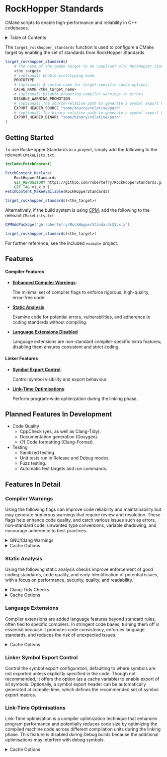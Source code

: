 
# RockHopper Standards

CMake scripts to enable high-performance and reliability in C++ codebases.

<details>
<summary>Table of Contents</summary>

- [Getting Started](#getting-started)
- [Compiler Features](#compiler-features)
    - [Compiler Warnings](#compiler-warnings)
    - [Static Analysis](#static-analysis)
    - [Language Extensions Disabled](#language-extensions)
- [Linker Features](#linker-features)
    - [Symbol Export Control](#symbol-export-control)
    - [Link-Time Optimisations](#link-time-optimisations)
- [In Development](#features-in-development)

</details>

The `target_rockhopper_standards` function is used to configure a CMake target by enabling the set of standards from RockHopper Standards.

```cmake
target_rockhopper_standards(
    # The name of the cmake target to be compliant with RockHopper Standards.
    <the_target>
    # (optional) Enable prototyping mode.
    PROTOTYPE
    # (optional) A custom name for target-specific cache options.
    CACHE_NAME <the_target_name>
    # (optional) Disable promoting compiler warnings to errors.
    DISABLE_WARNING_PROMOTION
    # (optional) The source-relative path to generate a symbol export header file.
    EXPORT_HEADER_SOURCE "some/source/relative/path"
    # (optional) The binary-relative path to generate a symbol export header file.
    EXPORT_HEADER_BINARY "some/binary/relative/path"
)
```

## Getting Started

To use RockHopper Standards in a project, simply add the following to the relevant `CMakeLists.txt`.

```cmake
include(FetchContent)

FetchContent_Declare(
    RockHopperStandards
    GIT_REPOSITORY https://github.com/robertefry/RockHopperStandards.git
    GIT_TAG v1.x.x )
FetchContent_MakeAvailable(RockHopperStandards)

target_rockhopper_standards(<the_target>)
```

Alternatively, if the build system is using [CPM](https://github.com/cpm-cmake/CPM.cmake), add the following to the relevant `CMakeLists.txt`
```cmake
CPMAddPackage("gh:robertefry/RockHopperStandards@1.x.x")

target_rockhopper_standards(<the_target>)
```

For further reference, see the included `example` project.

## Features

#### Compiler Features

- **[Enhanced Compiler Warnings](#compiler-warnings)**:

    The minimal set of compiler flags to enforce rigorous, high-quality, error-free code.

- **[Static Analysis](#static-analysis)**:

    Examine code for potential errors, vulnerabilities, and adherence to coding standards without compiling.

- **[Language Extensions Disabled](#language-extensions)**

    Language extensions are non-standard compiler-specific extra features; disabling them ensures consistent and strict coding.

#### Linker Features

- **[Symbol Export Control](#linker-symbol-export-control)**:

    Control symbol visibility and export behaviour.

- **[Link-Time Optimisations](#link-time-optimisations)**:

    Perform program-wide optimization during the linking phase.

## Planned Features In Development

- Code Quality
    - CppCheck (yes, as well as Clang-Tidy).
    - Documentation generation (Doxygen).
    - (?) Code formatting (Clang-Format).
- Testing
    - Sanitized testing.
    - Unit tests run in Release and Debug modes.
    - Fuzz testing.
    - Automatic test targets and run commands.

## Features In Detail

### Compiler Warnings

Using the following flags can improve code reliability and maintainability but may generate numerous warnings that require review and resolution. These flags help enhance code quality, and catch various issues such as errors, non-standard code, unwanted type conversions, variable shadowing, and encourage adherence to best practices.

<details>
<summary>GNU/Clang Warnings</summary>

- `-Werror` treats all warnings as errors.

- `-Wall` and `-Wextra` enable a wide range of warning messages.

- `-Wpedantic` enforces strict adherence to the language standard.

- `-Wconversion` warns about implicit type conversions, which may lead to unexpected behaviour.

- `-Wshadow` warns about variable shadowing, where a local variable hides another variable in an outer scope.

- `-Weffc++` enforces some guidelines from the “Effective C++” book by Scott Meyers.

</details>

<details>
<summary>Cache Options</summary>

- To enable/disable Rockhopper Standards' compiler warnings per-target;
  ```
  ${TARGET_CACHE_NAME}_ENABLE_ROCKHOPPER_STANDARD_WARNINGS
  ```
  Setting this option to `OFF` is not recommended, and will warn the developer during the configuration process.

- To enable/disable RockHopper Standards' promotion of compiler warnings to errors;
  ```
  ${TARGET_CACHE_NAME}_ENABLE_ROCKHOPPER_STANDARD_WARNING_PROMOTION
  ```

</details>

### Static Analysis

Using the following static analysis checks improve enforcement of good coding standards, code quality, and early-identification of potential issues, with a focus on performance, security, quality, and readability.

<details>
<summary>Clang-Tidy Checks</summary>

#### Improvements to performance.

```
  concurrency-*,
  performance-*,
  portability-*,

```

#### Improvements to security and safety.

```
  bugprone-*,
  cert-*,
```

#### Improvements to quality.

```
  cppcoreguidelines-*,
  hicpp-*,
  modernize-*,
  misc-*,
```

#### Improvements to readability.

```
  readability-*,
  clang-analyzer-*,
  llvm-namespace-comment,
```

</details>

<details>
<summary>Cache Options</summary>

- To enable/disable clang-tidy analysis.
    ```
    ${__cache_name}_ENABLE_CLANG_TIDY
    ```

</details>

### Language Extensions

Compiler extensions are added language features beyond standard rules, often tied to specific compilers. In stringent code bases, turning them off is essential because it promotes code consistency, enforces language standards, and reduces the risk of unexpected issues.

<details>
<summary>Cache Options</summary>

- To enable/disable language extensions.
  ```
  ${TARGET_CACHE_NAME}_ENABLE_${LANG}_EXTENSIONS
  ```

</details>

### Linker Symbol Export Control

Control the symbol export configuration, defaulting to where symbols are not exported unless explicitly specified in the code. Though not recommended, it offers the option (as a cache variable) to enable export of all symbols. Optionally, a symbol export header can be automatically generated at compile-time, which defines the recommended set of symbol export macros.

### Link-Time Optimisations

Link-Time optimisation is a compiler optimization technique that enhances program performance and potentially reduces code size by optimizing the compiled machine code across different compilation units during the linking phase. This feature is disabled during Debug builds because the additional optimisations may interfere with debug symbols.

<details>
<summary>Cache Options</summary>

- To enable/disable link-time optimisations.
    ```
    ${__cache_name}_ENABLE_ROCKHOPPER_STANDARDS_LTO
    ```

</details>

